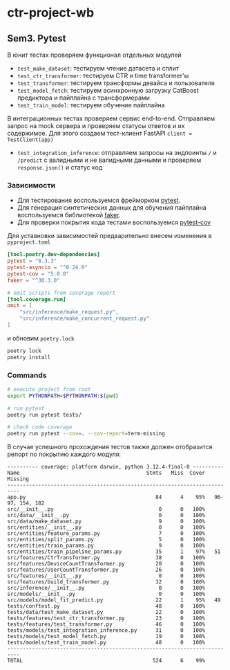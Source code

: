 # ctr-project-wb


## Sem3. Pytest
В юнит тестах проверяем функционал отдельных модулей
- `test_make_dataset`: тестируем чтение датасета и сплит
- `test_ctr_transformer`: тестируем CTR и time transformer'ы
- `test_transformer`: тестируем трансформы девайса и пользователя
- `test_model_fetch`: тестируем асинхронную загрузку CatBoost предиктора и пайплайна с трансформерами
- `test_train_model`: тестируем обучение пайплайна

В интеграционных тестах проверяем сервис end-to-end. Отправляем запрос на mock сервера и проверяем статусы ответов и их содержимое.
Для этого создаем тест-клиент FastAPI `client = TestClient(app)`
- `test_integration_inference`: отправляем запросы на эндпоинты `/` и `/predict` с валидными и не валидными данными
и проверяем `response.json()` и статус код

### Зависимости
- Для тестирования воспользуемся фрейморком [pytest](https://docs.pytest.org/en/stable/).
- Для генерация синтетических данных для обучения пайплайна воспользуемся библиотекой [faker](https://faker.readthedocs.io/en/master/).
- Для проверки покрытия кода тестами воспользуемся [pytest-cov](https://pytest-cov.readthedocs.io/en/latest/index.html)

Для уставновки зависимостей предварительно внесем изменения в `pyproject.toml`

```toml
[tool.poetry.dev-dependencies]
pytest = "8.3.3"
pytest-asyncio = "^0.24.0"
pytest-cov = "5.0.0"
faker = "^30.3.0"

# omit scripts from coverage report
[tool.coverage.run]
omit = [
    "src/inference/make_request.py",
    "src/inference/make_concurrent_request.py"
]
```

и обновим `poetry.lock`

```sh
poetry lock 
poetry install
```

### Commands
```sh
# execute project from root
export PYTHONPATH=$PYTHONPATH:$(pwd) 

# run pytest
poetry run pytest tests/

# check code coverage 
poetry run pytest --cov=. --cov-report=term-missing
```

В случае успешного прохождения тестов также должен отобразится репорт по покрытию каждого модуля:

```
---------- coverage: platform darwin, python 3.12.4-final-0 ----------
Name                                         Stmts   Miss  Cover   Missing
--------------------------------------------------------------------------
app.py                                          84      4    95%   96-97, 154, 182
src/__init__.py                                  0      0   100%
src/data/__init__.py                             0      0   100%
src/data/make_dataset.py                         9      0   100%
src/entities/__init__.py                         0      0   100%
src/entities/feature_params.py                   7      0   100%
src/entities/split_params.py                     5      0   100%
src/entities/train_params.py                     9      0   100%
src/entities/train_pipeline_params.py           35      1    97%   51
src/features/CtrTransformer.py                  38      0   100%
src/features/DeviceCountTransformer.py          20      0   100%
src/features/UserCountTransformer.py            26      0   100%
src/features/__init__.py                         0      0   100%
src/features/build_transformer.py               32      0   100%
src/inference/__init__.py                        0      0   100%
src/models/__init__.py                           0      0   100%
src/models/model_fit_predict.py                 22      1    95%   49
tests/conftest.py                               48      0   100%
tests/data/test_make_dataset.py                 22      0   100%
tests/features/test_ctr_transformer.py          23      0   100%
tests/features/test_transformer.py              46      0   100%
tests/models/test_integration_inference.py      31      0   100%
tests/models/test_model_fetch.py                19      0   100%
tests/models/test_train_model.py                48      0   100%
--------------------------------------------------------------------------
TOTAL                                          524      6    99%

```